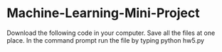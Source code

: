 # Machine-Learning-Mini-Project
Download the following code in your computer. Save all the files at one place. In the command prompt run the file by typing
python hw5.py
